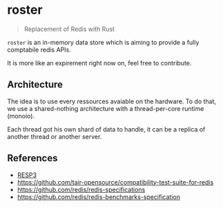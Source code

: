 # roster

> Replacement of Redis with Rust

`roster` is an in-memory data store which is aiming to provide a fully
comptabile redis APIs.

It is more like an expirement right now on, feel free to contribute.

## Architecture

The idea is to use every ressources avaiable on the hardware. To do that, we use
a shared-nothing architecture with a thread-per-core runtime (monoio).

Each thread got his own shard of data to handle, it can be a replica of another
thread or another server.

## References

- [RESP3](https://github.com/redis/redis-specifications/blob/master/protocol/RESP3.md)
- https://github.com/tair-opensource/compatibility-test-suite-for-redis
- https://github.com/redis/redis-specifications
- https://github.com/redis/redis-benchmarks-specification

